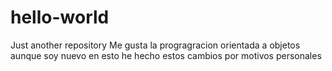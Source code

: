 # hello-world
Just another repository
Me gusta la progragracion orientada a objetos aunque soy nuevo en esto
he hecho estos cambios por motivos personales
